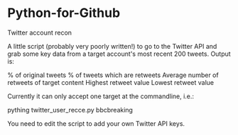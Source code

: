 # Python-for-Github

Twitter account recon

A little script (probably very poorly written!) to go to the Twitter API
and grab some key data from a target account's most recent 200 tweets.
Output is:

% of original tweets
% of tweets which are retweets
Average number of retweets of target content
Highest retweet value
Lowest retweet value

Currently it can only accept one target at the commandline, i.e.:

pything twitter_user_recce.py bbcbreaking

You need to edit the script to add your own Twitter API keys.
